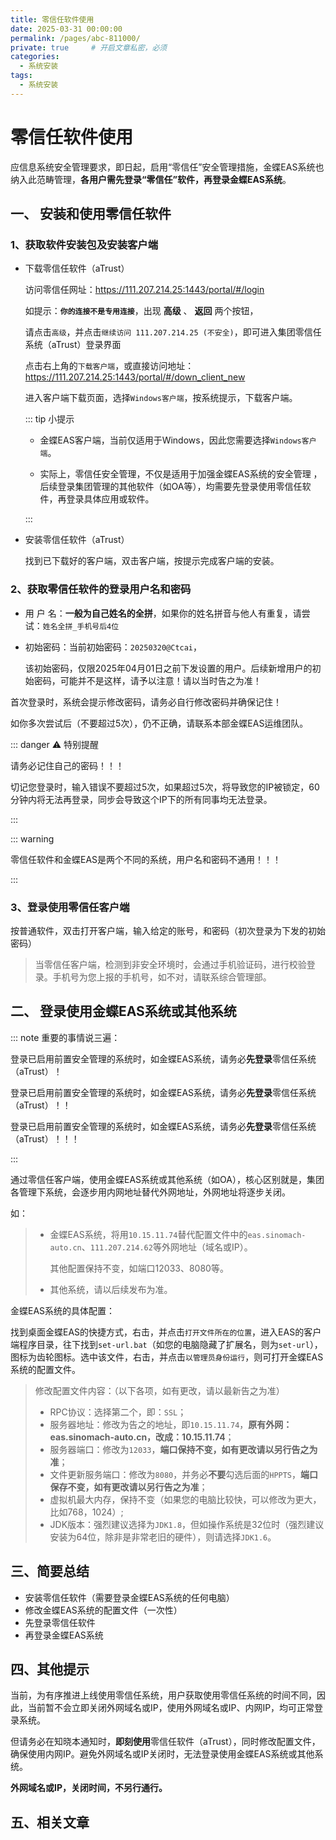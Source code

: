 ```yaml
---
title: 零信任软件使用
date: 2025-03-31 00:00:00
permalink: /pages/abc-811000/
private: true     # 开启文章私密，必须
categories:
  - 系统安装
tags:
  - 系统安装
---
```




# 零信任软件使用

应信息系统安全管理要求，即日起，启用“零信任”安全管理措施，金蝶EAS系统也纳入此范畴管理，**各用户需先登录“零信任”软件，再登录金蝶EAS系统**。



## 一、 安装和使用零信任软件

### 1、获取软件安装包及安装客户端

- 下载零信任软件（aTrust）

  访问零信任网址：https://111.207.214.25:1443/portal/#/login

  如提示：**`你的连接不是专用连接`**，出现 **高级** 、 **返回** 两个按钮，

  请点击`高级`，并点击`继续访问 111.207.214.25 (不安全)`，即可进入集团零信任系统（aTrust）登录界面

  点击右上角的`下载客户端`，或直接访问地址：https://111.207.214.25:1443/portal/#/down_client_new

  进入客户端下载页面，选择`Windows客户端`，按系统提示，下载客户端。

  ::: tip 小提示

  - 金蝶EAS客户端，当前仅适用于Windows，因此您需要选择`Windows客户端`。

  - 实际上，零信任安全管理，不仅是适用于加强金蝶EAS系统的安全管理 ，后续登录集团管理的其他软件（如OA等），均需要先登录使用零信任软件，再登录具体应用或软件。

  ::: 

- 安装零信任软件（aTrust）

  找到已下载好的客户端，双击客户端，按提示完成客户端的安装。

### 2、获取零信任软件的登录用户名和密码

- 用  户  名：**一般为自己姓名的全拼**，如果你的姓名拼音与他人有重复，请尝试：`姓名全拼_手机号后4位`

- 初始密码：当前初始密码：`20250320@Ctcai`，

  该初始密码，仅限2025年04月01日之前下发设置的用户。后续新增用户的初始密码，可能并不是这样，请予以注意！请以当时告之为准！

首次登录时，系统会提示修改密码，请务必自行修改密码并确保记住！

如你多次尝试后（不要超过5次），仍不正确，请联系本部金蝶EAS运维团队。

::: danger ⚠️ 特别提醒

请务必记住自己的密码！！！

切记您登录时，输入错误不要超过5次，如果超过5次，将导致您的IP被锁定，60分钟内将无法再登录，同步会导致这个IP下的所有同事均无法登录。

:::

::: warning 

零信任软件和金蝶EAS是两个不同的系统，用户名和密码不通用！！！

:::

### 3、登录使用零信任客户端

按普通软件，双击打开客户端，输入给定的账号，和密码（初次登录为下发的初始密码）

> 当零信任客户端，检测到非安全环境时，会通过手机验证码，进行校验登录。手机号为您上报的手机号，如不对，请联系综合管理部。



## 二、 登录使用金蝶EAS系统或其他系统

::: note 重要的事情说三遍：

登录已启用前置安全管理的系统时，如金蝶EAS系统，请务必**先登录**零信任系统（aTrust）！

登录已启用前置安全管理的系统时，如金蝶EAS系统，请务必**先登录**零信任系统（aTrust）！！

登录已启用前置安全管理的系统时，如金蝶EAS系统，请务必**先登录**零信任系统（aTrust）！！！

:::

通过零信任客户端，使用金蝶EAS系统或其他系统（如OA），核心区别就是，集团各管理下系统，会逐步用内网地址替代外网地址，外网地址将逐步关闭。

如：

> - 金蝶EAS系统，将用`10.15.11.74`替代配置文件中的`eas.sinomach-auto.cn`、`111.207.214.62`等外网地址（域名或IP）。
>
>   其他配置保持不变，如端口12033、8080等。
>
> - 其他系统，请以后续发布为准。

金蝶EAS系统的具体配置：

找到桌面金蝶EAS的快捷方式，右击，并点击`打开文件所在的位置`，进入EAS的客户端程序目录，往下找到`set-url.bat`（如您的电脑隐藏了扩展名，则为`set-url`），图标为齿轮图标。选中该文件，右击，并点击`以管理员身份运行`，则可打开金蝶EAS系统的配置文件。

> 修改配置文件内容：（以下各项，如有更改，请以最新告之为准）
>
> - RPC协议：选择第二个，即：`SSL`；
> - 服务器地址：修改为告之的地址，即`10.15.11.74`，**原有外网：eas.sinomach-auto.cn，改成：10.15.11.74**；
> - 服务器端口：修改为`12033`，**端口保持不变，如有更改请以另行告之为准**；
> - 文件更新服务端口：修改为`8080`，并务必**不要**勾选后面的`HPPTS`，**端口保存不变，如有更改请以另行告之为准**；
> - 虚拟机最大内存，保持不变（如果您的电脑比较快，可以修改为更大，比如768，1024）;
> - JDK版本：强烈建议选择为`JDK1.8`，但如操作系统是32位时（强烈建议安装为64位，除非是非常老旧的硬件），则请选择`JDK1.6`。

## 三、简要总结

- 安装零信任软件（需要登录金蝶EAS系统的任何电脑）
- 修改金蝶EAS系统的配置文件（一次性）
- 先登录零信任软件
- 再登录金蝶EAS系统

## 四、其他提示

当前，为有序推进上线使用零信任系统，用户获取使用零信任系统的时间不同，因此，当前暂不会立即关闭外网域名或IP，使用外网域名或IP、内网IP，均可正常登录系统。

但请务必在知晓本通知时，**即刻使用**零信任软件（aTrust），同时修改配置文件，确保使用内网IP。避免外网域名或IP关闭时，无法登录使用金蝶EAS系统或其他系统。

**外网域名或IP，关闭时间，不另行通行。**

## 五、相关文章

<ArticleListCategororTagUpdate2 :currentPage="currentPage" :perPage="6" :tag="'系统安装'" />

